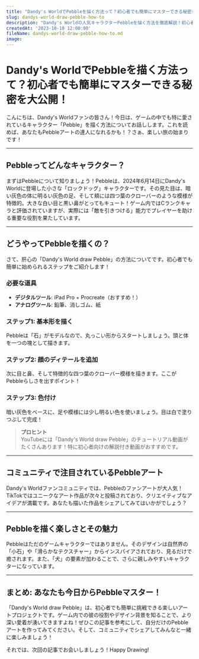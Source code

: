 ```yaml
---
title: "Dandy's WorldでPebbleを描く方法って？初心者でも簡単にマスターできる秘密を大公開！"
slug: dandys-world-draw-pebble-how-to
description: "Dandy's Worldの人気キャラクターPebbleを描く方法を徹底解説！初心者でも簡単に始められるコツや、コミュニティで話題のアート作品まで、楽しく学べる情報が満載です。"
createdAt: '2023-10-10 12:00:00'
fileName: dandys-world-draw-pebble-how-to.md
image: 
---
```


# Dandy's WorldでPebbleを描く方法って？初心者でも簡単にマスターできる秘密を大公開！

こんにちは、Dandy's Worldファンの皆さん！今日は、ゲームの中でも特に愛されているキャラクター「Pebble」を描く方法についてお話しします。これを読めば、あなたもPebbleアートの達人になれるかも！？さぁ、楽しい旅の始まりです！

---

## Pebbleってどんなキャラクター？

まずはPebbleについて知りましょう！Pebbleは、2024年6月14日にDandy's Worldに登場した小さな「ロックドッグ」キャラクターです。その見た目は、暗い灰色の体に明るい灰色の足、そして頬には四つ葉のクローバーのような模様が特徴的。大きな白い目と黒い鼻がとってもキュート！ゲーム内ではCランクキャラと評価されていますが、実際には「敵を引きつける」能力でプレイヤーを助ける重要な役割を果たしています。

---

## どうやってPebbleを描くの？

さて、肝心の「Dandy's World draw Pebble」の方法についてです。初心者でも簡単に始められるステップをご紹介します！

### 必要な道具
- **デジタルツール**: iPad Pro + Procreate（おすすめ！）
- **アナログツール**: 鉛筆、消しゴム、紙

### ステップ1: 基本形を描く
Pebbleは「石」がモデルなので、丸っこい形からスタートしましょう。頭と体を一つの塊として描きます。

### ステップ2: 顔のディテールを追加
次に目と鼻、そして特徴的な四つ葉のクローバー模様を描きます。ここがPebbleらしさを出すポイント！

### ステップ3: 色付け
暗い灰色をベースに、足や模様には少し明るい色を使いましょう。目は白で塗りつぶして完成！

> **プロヒント**  
YouTubeには「Dandy's World draw Pebble」のチュートリアル動画がたくさんあります！特に初心者向けの解説付き動画がおすすめです。

---

## コミュニティで注目されているPebbleアート

Dandy's Worldファンコミュニティでは、Pebbleのファンアートが大人気！TikTokではユニークなアート作品が次々と投稿されており、クリエイティブなアイデアが満載です。あなたも描いた作品をシェアしてみてはいかがでしょう？

---

## Pebbleを描く楽しさとその魅力

Pebbleはただのゲームキャラクターではありません。そのデザインは自然界の「小石」や「滑らかなテクスチャー」からインスパイアされており、見るだけで癒されます。また、「犬」の要素が加わることで、さらに親しみやすいキャラクターになっています。

---

## まとめ: あなたも今日からPebbleマスター！

「Dandy's World draw Pebble」は、初心者でも簡単に挑戦できる楽しいアートプロジェクトです。ゲーム内での彼の役割やデザイン背景を知ることで、より深い愛着が湧いてきますよね！ぜひこの記事を参考にして、自分だけのPebbleアートを作ってみてください。そして、コミュニティでシェアしてみんなと一緒に楽しみましょう！

それでは、次回の記事でお会いしましょう！Happy Drawing!